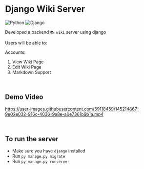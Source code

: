 # Django Wiki Server

![Python](https://img.shields.io/badge/-Python-3776AB?style=flat-square&logo=python&logoColor=ffffff)
![Django](https://img.shields.io/badge/-Django-043728?style=flat-square&logo=django)

Developed a backend `📚 wiki` server using django

Users will be able to:

Accounts:

1. View Wiki Page
2. Edit Wiki Page
3. Markdown Support

<br />

## Demo Video

https://user-images.githubusercontent.com/59118459/145214867-9e02e032-916c-4036-9a8e-a0e7361b9b1a.mp4

<br />

## To run the server

- Make sure you have `django` installed
- Run `py manage.py migrate`
- Run `py manage.py runserver`

<br />
